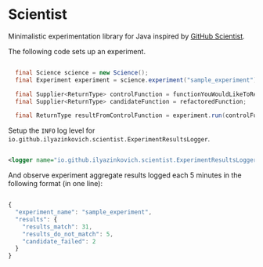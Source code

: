 # Scientist

Minimalistic experimentation library for Java inspired by [GitHub Scientist](https://github.com/github/scientist).

The following code sets up an experiment.

```java

  final Science science = new Science();
  final Experiment experiment = science.experiment("sample_experiment");

  final Supplier<ReturnType> controlFunction = functionYouWouldLikeToRefactor;
  final Supplier<ReturnType> candidateFunction = refactoredFunction;

  final ReturnType resultFromControlFunction = experiment.run(controlFunction, candidateFunction);

```

Setup the `INFO` log level for `io.github.ilyazinkovich.scientist.ExperimentResultsLogger`.

```xml

<logger name="io.github.ilyazinkovich.scientist.ExperimentResultsLogger" level="INFO" />

```

And observe experiment aggregate results logged each 5 minutes in the following format (in one line):

```js

{
  "experiment_name": "sample_experiment",
  "results": {
    "results_match": 31,
    "results_do_not_match": 5,
    "candidate_failed": 2
  }
}

```
